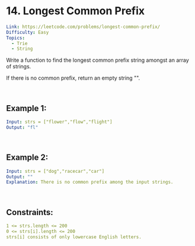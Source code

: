 # 14. Longest Common Prefix

```yaml
Link: https://leetcode.com/problems/longest-common-prefix/
Difficulty: Easy
Topics:
  - Trie
  - String
```

Write a function to find the longest common prefix string amongst an array of strings.

If there is no common prefix, return an empty string "".

<br>

## Example 1:

```yaml
Input: strs = ["flower","flow","flight"]
Output: "fl"
```

<br>

## Example 2:

```yaml
Input: strs = ["dog","racecar","car"]
Output: ""
Explanation: There is no common prefix among the input strings.
```

<br>

## Constraints:

```yaml
1 <= strs.length <= 200
0 <= strs[i].length <= 200
strs[i] consists of only lowercase English letters.
```
